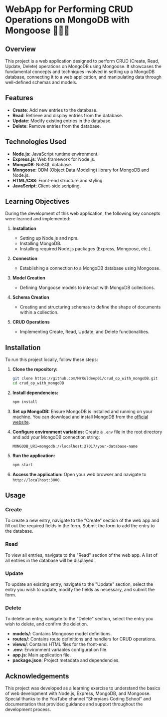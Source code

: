 # WebApp for Performing CRUD Operations on MongoDB with Mongoose 👨‍💻🚀

## Overview

This project is a web application designed to perform CRUD (Create, Read, Update, Delete) operations on MongoDB using Mongoose. It showcases the fundamental concepts and techniques involved in setting up a MongoDB database, connecting it to a web application, and manipulating data through well-defined schemas and models.

## Features

- **Create**: Add new entries to the database.
- **Read**: Retrieve and display entries from the database.
- **Update**: Modify existing entries in the database.
- **Delete**: Remove entries from the database.

## Technologies Used

- **Node.js**: JavaScript runtime environment.
- **Express.js**: Web framework for Node.js.
- **MongoDB**: NoSQL database.
- **Mongoose**: ODM (Object Data Modeling) library for MongoDB and Node.js.
- **HTML/CSS**: Front-end structure and styling.
- **JavaScript**: Client-side scripting.

## Learning Objectives

During the development of this web application, the following key concepts were learned and implemented:

1. **Installation**
   - Setting up Node.js and npm.
   - Installing MongoDB.
   - Installing required Node.js packages (Express, Mongoose, etc.).

2. **Connection**
   - Establishing a connection to a MongoDB database using Mongoose.

3. **Model Creation**
   - Defining Mongoose models to interact with MongoDB collections.

4. **Schema Creation**
   - Creating and structuring schemas to define the shape of documents within a collection.

5. **CRUD Operations**
   - Implementing Create, Read, Update, and Delete functionalities.

## Installation

To run this project locally, follow these steps:

1. **Clone the repository:**
   ```bash
   git clone https://github.com/MrKuldeep01/crud_op_with_mongoDB.git
   cd crud_op_with_mongoDB
   ```

2. **Install dependencies:**
   ```bash
   npm install
   ```

3. **Set up MongoDB:**
   Ensure MongoDB is installed and running on your machine. You can download and install MongoDB from the [official website](https://www.mongodb.com/try/download/community).

4. **Configure environment variables:**
   Create a `.env` file in the root directory and add your MongoDB connection string:
   ```plaintext
   MONGODB_URI=mongodb://localhost:27017/your-database-name
   ```

5. **Run the application:**
   ```bash
   npm start
   ```

6. **Access the application:**
   Open your web browser and navigate to `http://localhost:3000`.

## Usage

### Create

To create a new entry, navigate to the "Create" section of the web app and fill out the required fields in the form. Submit the form to add the entry to the database.

### Read

To view all entries, navigate to the "Read" section of the web app. A list of all entries in the database will be displayed.

### Update

To update an existing entry, navigate to the "Update" section, select the entry you wish to update, modify the fields as necessary, and submit the form.

### Delete

To delete an entry, navigate to the "Delete" section, select the entry you wish to delete, and confirm the deletion.

- **models/**: Contains Mongoose model definitions.
- **routes/**: Contains route definitions and handlers for CRUD operations.
- **views/**: Contains HTML files for the front-end.
- **.env**: Environment variables configuration file.
- **app.js**: Main application file.
- **package.json**: Project metadata and dependencies.

## Acknowledgements

This project was developed as a learning exercise to understand the basics of web development with Node.js, Express, MongoDB, and Mongoose. Special thanks to the YouTube channel "Sheryians Coding School" and documentation that provided guidance and support throughout the development process.
